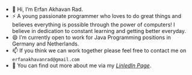 

- 👋 Hi, I’m Erfan Akhavan Rad.
- ⚡ A young passionate programmer who loves to do great things and believes everything is possible through the power of computers!
I believe in dedication to constant learning and getting better everyday.
- 😄 I’m currently open to work for Java Programming positions in Germany and Netherlands.
- 📫 If you think we can work together please feel free to contact me on `erfanakhavanrad@gmail.com`
- 💬 You can find out more about me via my *[LinledIn Page](https://www.linkedin.com/in/erfan-akhavan-rad/)*.

<!--
**erfanakhavanrad/erfanakhavanrad** is a ✨ _special_ ✨ repository because its `README.md` (this file) appears on your GitHub profile.

Here are some ideas to get you started:
### Hi there 👋
- 🔭 I’m currently working on ...
- 🌱 I’m currently learning ...
- 👯 I’m looking to collaborate on ...
- 🤔 I’m looking for help with ...
- 💬 Ask me about ...
- 📫 How to reach me: ...
- 😄 Pronouns: ...
- ⚡ Fun fact: ...
-->
